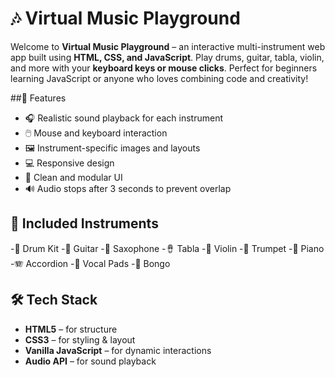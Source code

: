 # 🎶 Virtual Music Playground

Welcome to **Virtual Music Playground** – an interactive multi-instrument web app built using **HTML, CSS, and JavaScript**. Play drums, guitar, tabla, violin, and more with your **keyboard keys or mouse clicks**. Perfect for beginners learning JavaScript or anyone who loves combining code and creativity!

##🌟 Features

- 🎧 Realistic sound playback for each instrument
- 🖱️ Mouse and keyboard interaction
- 🖼️ Instrument-specific images and layouts
- 💻 Responsive design
- 🎨 Clean and modular UI
- 🔊 Audio stops after 3 seconds to prevent overlap

## 🥁 Included Instruments
-🥁 Drum Kit
-🎸 Guitar
-🎷 Saxophone
-🪘 Tabla
-🎻 Violin
-🎺 Trumpet
-🎼 Piano
-🪗 Accordion
-🎤 Vocal Pads
-🧘 Bongo

## 🛠️ Tech Stack

- **HTML5** – for structure
- **CSS3** – for styling & layout
- **Vanilla JavaScript** – for dynamic interactions
- **Audio API** – for sound playback

  



